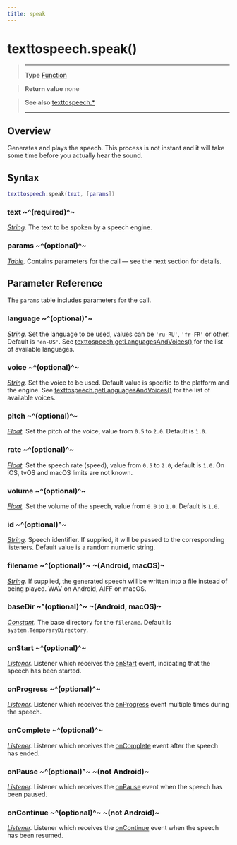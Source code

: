 ```yaml
---
title: speak
---
```

# texttospeech.speak()

> --------------------- ------------------------------------------------------------------------------------------
> __Type__              [Function](https://docs.coronalabs.com/api/type/Function.html)

> __Return value__      none

> __See also__          [texttospeech.*](/plugin/texttospeech/)
> --------------------- ------------------------------------------------------------------------------------------

## Overview

Generates and plays the speech. This process is not instant and it will take some time before you actually hear the sound.

## Syntax
```lua
texttospeech.speak(text, [params])
```
### text ~^(required)^~
_[String](https://docs.coronalabs.com/api/type/String.html)._ The text to be spoken by a speech engine.

### params ~^(optional)^~
_[Table](https://docs.coronalabs.com/api/type/Table.html)._ Contains parameters for the call &mdash; see the next section for details.

## Parameter Reference

The `params` table includes parameters for the call.

### language ~^(optional)^~
_[String](https://docs.coronalabs.com/api/type/String.html)._ Set the language to be used, values can be `'ru-RU'`, `'fr-FR'` or other. Default is `'en-US'`. See [texttospeech.getLanguagesAndVoices()](/plugin/texttospeech/getLanguagesAndVoices) for the list of available languages.

### voice ~^(optional)^~
_[String](https://docs.coronalabs.com/api/type/String.html)._ Set the voice to be used. Default value is specific to the platform and the engine. See [texttospeech.getLanguagesAndVoices()](/plugin/texttospeech/getLanguagesAndVoices) for the list of available voices.

### pitch ~^(optional)^~
_[Float](/type/Float/)._ Set the pitch of the voice, value from `0.5` to `2.0`. Default is `1.0`.

### rate ~^(optional)^~
_[Float](/type/Float/)._ Set the speech rate (speed), value from `0.5` to `2.0`, default is `1.0`. On iOS, tvOS and macOS limits are not known.

### volume ~^(optional)^~
_[Float](/type/Float/)._ Set the volume of the speech, value from `0.0` to `1.0`. Default is `1.0`.

### id ~^(optional)^~
_[String](https://docs.coronalabs.com/api/type/String.html)._ Speech identifier. If supplied, it will be passed to the corresponding listeners. Default value is a random numeric string.

### filename ~^(optional)^~ ~(Android, macOS)~
_[String](https://docs.coronalabs.com/api/type/String.html)._ If supplied, the generated speech will be written into a file instead of being played. WAV on Android, AIFF on macOS.

### baseDir ~^(optional)^~ ~(Android, macOS)~
_[Constant](https://docs.coronalabs.com/api/type/Constant.html)._ The base directory for the `filename`. Default is `system.TemporaryDirectory`.

### onStart ~^(optional)^~
_[Listener](https://docs.coronalabs.com/api/type/Listener.html)._ Listener which receives the [onStart](/plugin/texttospeech/event/onStart/) event, indicating that the speech has been started.

### onProgress ~^(optional)^~
_[Listener](https://docs.coronalabs.com/api/type/Listener.html)._ Listener which receives the [onProgress](/plugin/texttospeech/event/onProgress/) event multiple times during the speech.

### onComplete ~^(optional)^~
_[Listener](https://docs.coronalabs.com/api/type/Listener.html)._ Listener which receives the [onComplete](/plugin/texttospeech/event/onComplete/) event after the speech has ended.

### onPause ~^(optional)^~ ~(not Android)~
_[Listener](https://docs.coronalabs.com/api/type/Listener.html)._ Listener which receives the [onPause](/plugin/texttospeech/event/onPause/) event when the speech has been paused.

### onContinue ~^(optional)^~ ~(not Android)~
_[Listener](https://docs.coronalabs.com/api/type/Listener.html)._ Listener which receives the [onContinue](/plugin/texttospeech/event/onContinue/) event when the speech has been resumed.
